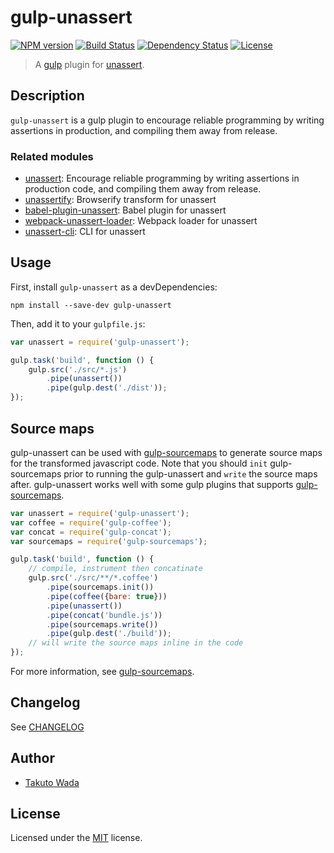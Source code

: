# gulp-unassert

[![NPM version][npm-image]][npm-url]
[![Build Status][travis-image]][travis-url]
[![Dependency Status][depstat-image]][depstat-url]
[![License][license-image]][license-url]

> A [gulp](https://github.com/gulpjs/gulp) plugin for [unassert](https://github.com/unassert-js/unassert).


## Description

`gulp-unassert` is a gulp plugin to encourage reliable programming by writing assertions in production, and compiling them away from release.


### Related modules

- [unassert](https://github.com/unassert-js/unassert): Encourage reliable programming by writing assertions in production code, and compiling them away from release.
- [unassertify](https://github.com/unassert-js/unassertify): Browserify transform for unassert
- [babel-plugin-unassert](https://github.com/unassert-js/babel-plugin-unassert): Babel plugin for unassert
- [webpack-unassert-loader](https://github.com/unassert-js/webpack-unassert-loader): Webpack loader for unassert
- [unassert-cli](https://github.com/unassert-js/unassert-cli): CLI for unassert


## Usage

First, install `gulp-unassert` as a devDependencies:

```shell
npm install --save-dev gulp-unassert
```

Then, add it to your `gulpfile.js`:

```javascript
var unassert = require('gulp-unassert');

gulp.task('build', function () {
    gulp.src('./src/*.js')
        .pipe(unassert())
        .pipe(gulp.dest('./dist'));
});
```


## Source maps

gulp-unassert can be used with [gulp-sourcemaps](https://github.com/floridoo/gulp-sourcemaps) to generate source maps for the transformed javascript code. Note that you should `init` gulp-sourcemaps prior to running the gulp-unassert and `write` the source maps after. gulp-unassert works well with some gulp plugins that supports [gulp-sourcemaps](https://github.com/floridoo/gulp-sourcemaps).

```javascript
var unassert = require('gulp-unassert');
var coffee = require('gulp-coffee');
var concat = require('gulp-concat');
var sourcemaps = require('gulp-sourcemaps');

gulp.task('build', function () {
    // compile, instrument then concatinate
    gulp.src('./src/**/*.coffee')
        .pipe(sourcemaps.init())
        .pipe(coffee({bare: true}))
        .pipe(unassert())
        .pipe(concat('bundle.js'))
        .pipe(sourcemaps.write())
        .pipe(gulp.dest('./build'));
    // will write the source maps inline in the code
});
```

For more information, see [gulp-sourcemaps](https://github.com/floridoo/gulp-sourcemaps).


## Changelog

See [CHANGELOG](https://github.com/unassert-js/gulp-unassert/blob/master/CHANGELOG.md)


## Author

* [Takuto Wada](https://github.com/twada)


## License

Licensed under the [MIT](https://github.com/unassert-js/gulp-unassert/blob/master/LICENSE-MIT) license.

[npm-url]: https://npmjs.org/package/gulp-unassert
[npm-image]: https://badge.fury.io/js/gulp-unassert.svg

[travis-url]: https://travis-ci.org/unassert-js/gulp-unassert
[travis-image]: https://secure.travis-ci.org/unassert-js/gulp-unassert.svg?branch=master

[depstat-url]: https://gemnasium.com/unassert-js/gulp-unassert
[depstat-image]: https://gemnasium.com/unassert-js/gulp-unassert.svg

[license-url]: https://github.com/unassert-js/gulp-unassert/blob/master/LICENSE-MIT
[license-image]: https://img.shields.io/badge/license-MIT-brightgreen.svg?style=flat
